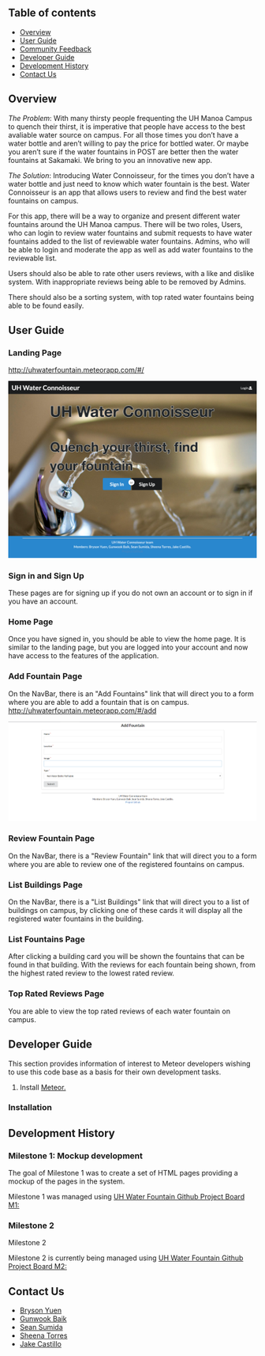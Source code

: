 ## Table of contents

* [Overview](#overview)
* [User Guide](#user-guide)
* [Community Feedback](#community-feedback)
* [Developer Guide](#developer-guide)
* [Development History](#development-history)
* [Contact Us](#contact-us)

## Overview

*The Problem*: With many thirsty people frequenting the UH Manoa Campus to quench their thirst, it is imperative that people have access to the best avaliable water source on campus. For all those times you don’t have a water bottle and aren’t willing to pay the price for bottled water. Or maybe you aren’t sure if the water fountains in POST are better then the water fountains at Sakamaki. We bring to you an innovative new app.

*The Solution*: Introducing Water Connoisseur, for the times you don’t have a water bottle and just need to know which water fountain is the best. Water Connoisseur is an app that allows users to review and find the best water fountains on campus.

For this app, there will be a way to organize and present different water fountains around the UH Manoa campus. There will be two roles, Users, who can login to review water fountains and submit requests to have water fountains added to the list of reviewable water fountains. Admins, who will be able to login and moderate the app as well as add water fountains to the reviewable list.

Users should also be able to rate other users reviews, with a like and dislike system. With inappropriate reviews being able to be removed by Admins.

There should also be a sorting system, with top rated water fountains being able to be found easily.

## User Guide

### Landing Page
http://uhwaterfountain.meteorapp.com/#/

<img src="doc/landing-page.png" alt="landing-page">

### Sign in and Sign Up
These pages are for signing up if you do not own an account or to sign in if you have an account.

### Home Page
Once you have signed in, you should be able to view the home page. It is similar to the landing page, but you are logged into your account and now have access to the features of the application.

### Add Fountain Page
On the NavBar, there is an "Add Fountains" link that will direct you to a form where you are able to add a fountain that is on campus. 
http://uhwaterfountain.meteorapp.com/#/add

<img src="doc/addFountain.png" alt="add-fountain">

### Review Fountain Page
On the NavBar, there is a "Review Fountain" link that will direct you to a form where you are able to review one of the registered fountains on campus.

### List Buildings Page
On the NavBar, there is a "List Buildings" link that will direct you to a list of buildings on campus, by clicking one of these cards it will display all the registered water fountains in the building.

### List Fountains Page
After clicking a building card you will be shown the fountains that can be found in that building. With the reviews for each fountain being shown, from the highest rated review to the lowest rated review.

### Top Rated Reviews Page
You are able to view the top rated reviews of each water fountain on campus.

## Developer Guide
This section provides information of interest to Meteor developers wishing to use this code base as a basis for their own development tasks.
1. Install [Meteor.](https://www.meteor.com/install)

### Installation 

## Development History

### Milestone 1: Mockup development
The goal of Milestone 1 was to create a set of HTML pages providing a mockup of the pages in the system.

Milestone 1 was managed using [UH Water Fountain Github Project Board M1:](https://github.com/uh-waterfountain/uh-waterfountain/projects/2)

### Milestone 2
Milestone 2 

Milestone 2 is currently being managed using [UH Water Fountain Github Project Board M2:](https://github.com/uh-waterfountain/uh-waterfountain/projects/3) 

## Contact Us
* [Bryson Yuen](https://github.com/brysonsy)
* [Gunwook Baik](https://github.com/gbaik00)
* [Sean Sumida](https://github.com/seansumida)
* [Sheena Torres](https://github.com/sheenatorres)
* [Jake Castillo](https://github.com/jakecastillo)
